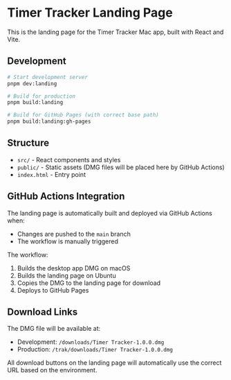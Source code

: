 # Timer Tracker Landing Page

This is the landing page for the Timer Tracker Mac app, built with React and Vite.

## Development

```bash
# Start development server
pnpm dev:landing

# Build for production
pnpm build:landing

# Build for GitHub Pages (with correct base path)
pnpm build:landing:gh-pages
```

## Structure

- `src/` - React components and styles
- `public/` - Static assets (DMG files will be placed here by GitHub Actions)
- `index.html` - Entry point

## GitHub Actions Integration

The landing page is automatically built and deployed via GitHub Actions when:
- Changes are pushed to the `main` branch
- The workflow is manually triggered

The workflow:
1. Builds the desktop app DMG on macOS
2. Builds the landing page on Ubuntu
3. Copies the DMG to the landing page for download
4. Deploys to GitHub Pages

## Download Links

The DMG file will be available at:
- Development: `/downloads/Timer Tracker-1.0.0.dmg`
- Production: `/trak/downloads/Timer Tracker-1.0.0.dmg`

All download buttons on the landing page will automatically use the correct URL based on the environment. 